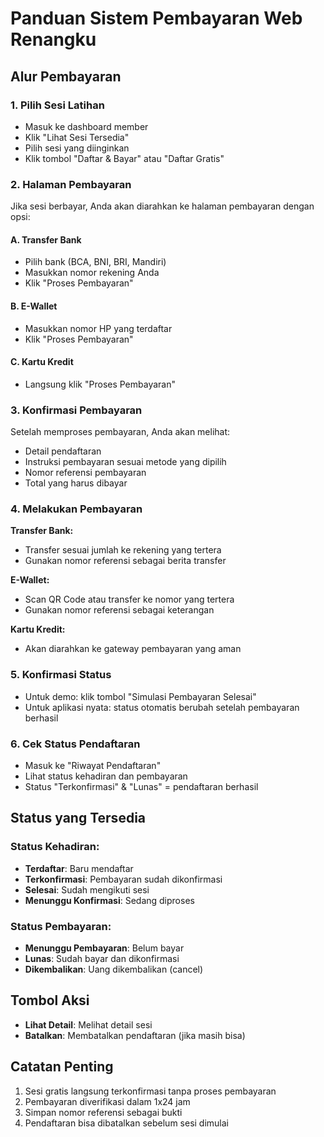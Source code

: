 # Panduan Sistem Pembayaran Web Renangku

## Alur Pembayaran

### 1. Pilih Sesi Latihan
- Masuk ke dashboard member
- Klik "Lihat Sesi Tersedia"
- Pilih sesi yang diinginkan
- Klik tombol "Daftar & Bayar" atau "Daftar Gratis"

### 2. Halaman Pembayaran
Jika sesi berbayar, Anda akan diarahkan ke halaman pembayaran dengan opsi:

#### A. Transfer Bank
- Pilih bank (BCA, BNI, BRI, Mandiri)
- Masukkan nomor rekening Anda
- Klik "Proses Pembayaran"

#### B. E-Wallet
- Masukkan nomor HP yang terdaftar
- Klik "Proses Pembayaran"

#### C. Kartu Kredit
- Langsung klik "Proses Pembayaran"

### 3. Konfirmasi Pembayaran
Setelah memproses pembayaran, Anda akan melihat:
- Detail pendaftaran
- Instruksi pembayaran sesuai metode yang dipilih
- Nomor referensi pembayaran
- Total yang harus dibayar

### 4. Melakukan Pembayaran
**Transfer Bank:**
- Transfer sesuai jumlah ke rekening yang tertera
- Gunakan nomor referensi sebagai berita transfer

**E-Wallet:**
- Scan QR Code atau transfer ke nomor yang tertera
- Gunakan nomor referensi sebagai keterangan

**Kartu Kredit:**
- Akan diarahkan ke gateway pembayaran yang aman

### 5. Konfirmasi Status
- Untuk demo: klik tombol "Simulasi Pembayaran Selesai"
- Untuk aplikasi nyata: status otomatis berubah setelah pembayaran berhasil

### 6. Cek Status Pendaftaran
- Masuk ke "Riwayat Pendaftaran"
- Lihat status kehadiran dan pembayaran
- Status "Terkonfirmasi" & "Lunas" = pendaftaran berhasil

## Status yang Tersedia

### Status Kehadiran:
- **Terdaftar**: Baru mendaftar
- **Terkonfirmasi**: Pembayaran sudah dikonfirmasi
- **Selesai**: Sudah mengikuti sesi
- **Menunggu Konfirmasi**: Sedang diproses

### Status Pembayaran:
- **Menunggu Pembayaran**: Belum bayar
- **Lunas**: Sudah bayar dan dikonfirmasi
- **Dikembalikan**: Uang dikembalikan (cancel)

## Tombol Aksi
- **Lihat Detail**: Melihat detail sesi
- **Batalkan**: Membatalkan pendaftaran (jika masih bisa)

## Catatan Penting
1. Sesi gratis langsung terkonfirmasi tanpa proses pembayaran
2. Pembayaran diverifikasi dalam 1x24 jam
3. Simpan nomor referensi sebagai bukti
4. Pendaftaran bisa dibatalkan sebelum sesi dimulai
